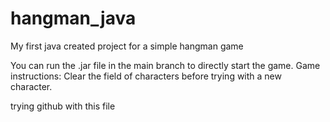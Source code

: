 # hangman_java
My first java created project for a simple hangman game

You can run the .jar file in the main branch to directly start the game.
Game instructions: Clear the field of characters before trying with a new character.


trying github with this file
